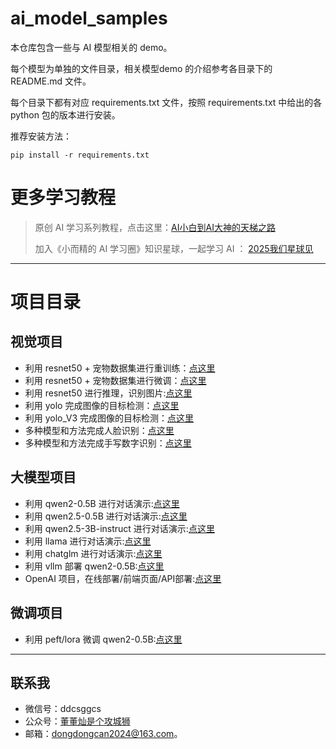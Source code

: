 # ai_model_samples

本仓库包含一些与 AI 模型相关的 demo。

每个模型为单独的文件目录，相关模型demo 的介绍参考各目录下的 README.md 文件。

每个目录下都有对应 requirements.txt 文件，按照 requirements.txt 中给出的各 python 包的版本进行安装。

推荐安装方法：
```shell
pip install -r requirements.txt
```

# 更多学习教程
> 
> 原创 AI 学习系列教程，点击这里：[AI小白到AI大神的天梯之路](https://www.yuque.com/yuqueyonghupftxbc/ai100/snfie4aka5fn5ykg)
>
> 加入《小而精的 AI 学习圈》知识星球，一起学习 AI ： [2025我们星球见](https://www.yuque.com/yuqueyonghupftxbc/ai100/aiy5vb3bu2id5agp)

---
# 项目目录

## 视觉项目
- 利用 resnet50 + 宠物数据集进行重训练：[点这里](https://github.com/dongdongcan/ai_model_samples/tree/main/resnet50_train_oxford_iiit_pet)
- 利用 resnet50 + 宠物数据集进行微调：[点这里](https://github.com/dongdongcan/ai_model_samples/tree/main/resnet50_fine_tune_oxford_iiit_pet)
- 利用 resnet50 进行推理，识别图片:[点这里](./resnet50_inference_sample/)
- 利用 yolo 完成图像的目标检测：[点这里](./yolo_detection_sample/)
- 利用 yolo_V3 完成图像的目标检测：[点这里](./yolo_v3_detection_sample/)
- 多种模型和方法完成人脸识别：[点这里](./face_detect/)
- 多种模型和方法完成手写数字识别：[点这里](./mnist_sample/)


## 大模型项目
- 利用 qwen2-0.5B 进行对话演示:[点这里](./chat_with_qwen2_0.5B_sample/)
- 利用 qwen2.5-0.5B 进行对话演示:[点这里](./chat_with_qwen2.5_0.5B_sample/)
- 利用 qwen2.5-3B-instruct 进行对话演示:[点这里](./chat_with_qwen2.5_3B_instruct/)
- 利用 llama 进行对话演示:[点这里](./chat_with_llama_sample/)
- 利用 chatglm 进行对话演示:[点这里](./chat_with_chatglm_sample/)
- 利用 vllm 部署 qwen2-0.5B:[点这里](./vllm_qwen2_0.5B_deploy/)
- OpenAI 项目，在线部署/前端页面/API部署:[点这里](./openai/)

## 微调项目
- 利用 peft/lora 微调 qwen2-0.5B:[点这里](./fine_tune_qwen2_0.5B_lora/)

---
## 联系我
- 微信号：ddcsggcs
- 公众号：[董董灿是个攻城狮](https://mp.weixin.qq.com/s/9sdmLFcNWnASmzpYNIhQKQ?token=273250015&lang=zh_CN)
- 邮箱：dongdongcan2024@163.com。



